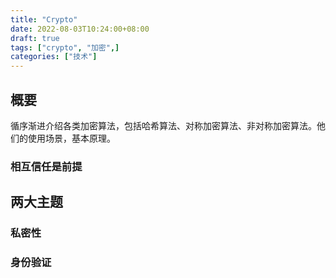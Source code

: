 ```yaml
---
title: "Crypto"
date: 2022-08-03T10:24:00+08:00
draft: true
tags: ["crypto", "加密",]
categories: ["技术"]
---
```


## 概要
循序渐进介绍各类加密算法，包括哈希算法、对称加密算法、非对称加密算法。他们的使用场景，基本原理。

### 相互信任是前提


## 两大主题

### 私密性

### 身份验证